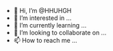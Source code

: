 - 👋 Hi, I’m @HHUHGH
- 👀 I’m interested in ...
- 🌱 I’m currently learning ...
- 💞️ I’m looking to collaborate on ...
- 📫 How to reach me ...

<!---
HHUHGH/HHUHGH is a ✨ special ✨ repository because its `README.md` (this file) appears on your GitHub profile.
You can click the Preview link to take a look at your changes.
--->

